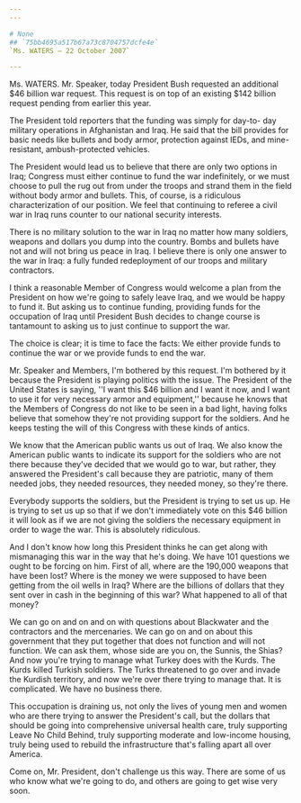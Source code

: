 ```yaml
---
---

# None
## `75bb4695a517b67a73c8704757dcfe4e`
`Ms. WATERS — 22 October 2007`

---
```



Ms. WATERS. Mr. Speaker, today President Bush requested an additional 
$46 billion war request. This request is on top of an existing $142 
billion request pending from earlier this year.

The President told reporters that the funding was simply for day-to-
day military operations in Afghanistan and Iraq. He said that the bill 
provides for basic needs like bullets and body armor, protection 
against IEDs, and mine-resistant, ambush-protected vehicles.

The President would lead us to believe that there are only two 
options in Iraq; Congress must either continue to fund the war 
indefinitely, or we must choose to pull the rug out from under the 
troops and strand them in the field without body armor and bullets. 
This, of course, is a ridiculous characterization of our position. We 
feel that continuing to referee a civil war in Iraq runs counter to our 
national security interests.

There is no military solution to the war in Iraq no matter how many 
soldiers, weapons and dollars you dump into the country. Bombs and 
bullets have not and will not bring us peace in Iraq. I believe there 
is only one answer to the war in Iraq: a fully funded redeployment of 
our troops and military contractors.

I think a reasonable Member of Congress would welcome a plan from the 
President on how we're going to safely leave Iraq, and we would be 
happy to fund it. But asking us to continue funding, providing funds 
for the occupation of Iraq until President Bush decides to change 
course is tantamount to asking us to just continue to support the war.

The choice is clear; it is time to face the facts: We either provide 
funds to continue the war or we provide funds to end the war.

Mr. Speaker and Members, I'm bothered by this request. I'm bothered 
by it because the President is playing politics with the issue. The 
President of the United States is saying, ''I want this $46 billion and 
I want it now, and I want to use it for very necessary armor and 
equipment,'' because he knows that the Members of Congress do not like 
to be seen in a bad light, having folks believe that somehow they're 
not providing support for the soldiers. And he keeps testing the will 
of this Congress with these kinds of antics.

We know that the American public wants us out of Iraq. We also know 
the American public wants to indicate its support for the soldiers who 
are not there because they've decided that we would go to war, but 
rather, they answered the President's call because they are patriotic, 
many of them needed jobs, they needed resources, they needed money, so 
they're there.

Everybody supports the soldiers, but the President is trying to set 
us up. He is trying to set us up so that if we don't immediately vote 
on this $46 billion it will look as if we are not giving the soldiers 
the necessary equipment in order to wage the war. This is absolutely 
ridiculous.

And I don't know how long this President thinks he can get along with 
mismanaging this war in the way that he's doing. We have 101 questions 
we ought to be forcing on him. First of all, where are the 190,000 
weapons that have been lost? Where is the money we were supposed to 
have been getting from the oil wells in Iraq? Where are the billions of 
dollars that they sent over in cash in the beginning of this war? What 
happened to all of that money?

We can go on and on and on with questions about Blackwater and the 
contractors and the mercenaries. We can go on and on about this 
government that they put together that does not function and will not 
function. We can ask them, whose side are you on, the Sunnis, the 
Shias? And now you're trying to manage what Turkey does with the Kurds. 
The Kurds killed Turkish soldiers. The Turks threatened to go over and 
invade the Kurdish territory, and now we're over there trying to manage 
that. It is complicated. We have no business there.

This occupation is draining us, not only the lives of young men and 
women who are there trying to answer the President's call, but the 
dollars that should be going into comprehensive universal health care, 
truly supporting Leave No Child Behind, truly supporting moderate and 
low-income housing, truly being used to rebuild the infrastructure 
that's falling apart all over America.

Come on, Mr. President, don't challenge us this way. There are some 
of us who know what we're going to do, and others are going to get wise 
very soon.
